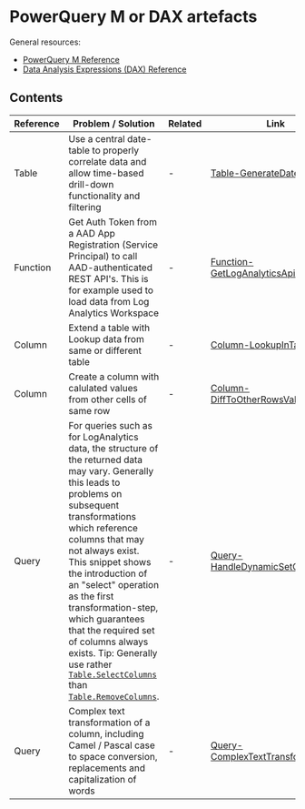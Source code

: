 # PowerQuery M or DAX artefacts
General resources:
* [PowerQuery M Reference](https://docs.microsoft.com/en-us/powerquery-m/)
* [Data Analysis Expressions (DAX) Reference](https://docs.microsoft.com/en-us/dax/)

<!-- Note: Edit tables with https://www.tablesgenerator.com/markdown_tables -->

## Contents
| Reference | Problem / Solution | Related | Link |
|---|---|---|---|
| Table | Use a central date-table to properly correlate data and allow time-based drill-down functionality and filtering | - | [Table-GenerateDateTable](./Table-GenerateDateTable.txt) |
| Function | Get Auth Token from a AAD App Registration (Service Principal) to call AAD-authenticated REST API's. This is for example used to load data from Log Analytics Workspace | - | [Function-GetLogAnalyticsApiToken](./Function-GetLogAnalyticsApiToken.txt) |
| Column | Extend a table with Lookup data from same or different table | - | [Column-LookupInTable](./Column-LookupInTable.txt) |
| Column | Create a column with calulated values from other cells of same row | - | [Column-DiffToOtherRowsValues](./Column-DiffToOtherRowsValues.txt) |
| Query | For queries such as for LogAnalytics data, the structure of the returned data may vary. Generally this leads to problems on subsequent transformations which reference columns that may not always exist. This snippet shows the introduction of an "select" operation as the first transformation-step, which guarantees that the required set of columns always exists. Tip: Generally use rather [`Table.SelectColumns`](https://docs.microsoft.com/en-us/powerquery-m/table-selectcolumns) than [`Table.RemoveColumns`](https://docs.microsoft.com/en-us/powerquery-m/table-removecolumns). | - | [Query-HandleDynamicSetOfColumns](./Query-HandleDynamicSetOfColumns.txt) |
| Query | Complex text transformation of a column, including Camel / Pascal case to space conversion, replacements and capitalization of words | - | [Query-ComplexTextTransformations](./Query-ComplexTextTransformations) |


